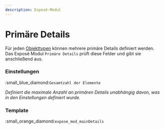 ```yaml
---
description: Exposé-Modul
---
```


# Primäre Details

Für jeden [Objekttypen](../objekttypen.md) können mehrere primäre Details definiert werden. Das Exposé Modul `Primäre Details` prüft diese Felder und gibt sie anschließend aus.

### Einstellungen

:small\_blue\_diamond:`Gesamtzahl der Elemente`

_Definiert die maximale Anzahl an primären Details unabhängig davon, was in den Einstellungen definiert wurde._

### Template

:small\_orange\_diamond:`expose_mod_mainDetails`
